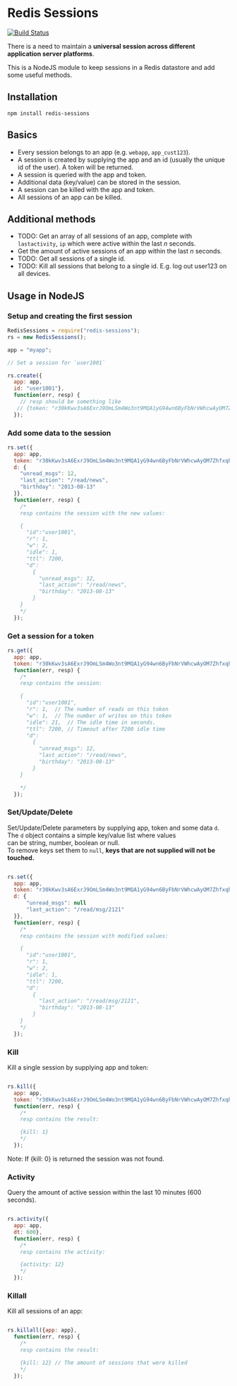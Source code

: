 # Redis Sessions

[![Build Status](https://secure.travis-ci.org/smrchy/redis-sessions.png?branch=master)](http://travis-ci.org/smrchy/redis-sessions)

There is a need to maintain a **universal session across different application server platforms**.

This is a NodeJS module to keep sessions in a Redis datastore and add some useful methods.

## Installation

`npm install redis-sessions`

## Basics

* Every session belongs to an app (e.g. `webapp`, `app_cust123`).
* A session is created by supplying the app and an id (usually the unique id of the user). A token will be returned.
* A session is queried with the app and token.
* Additional data (key/value) can be stored in the session.
* A session can be killed with the app and token.
* All sessions of an app can be killed.

## Additional methods

* TODO: Get an array of all sessions of an app, complete with `lastactivity`, `ip` which were active within the last *n* seconds.
* Get the amount of active sessions of an app within the last *n* seconds.
* TODO: Get all sessions of a single id.
* TODO: Kill all sessions that belong to a single id. E.g. log out user123 on all devices.

## Usage in NodeJS

### Setup and creating the first session

```javascript
RedisSessions = require("redis-sessions");
rs = new RedisSessions();

app = "myapp";

// Set a session for `user1001`

rs.create({
  app: app,
  id: "user1001"},
  function(err, resp) {
    // resp should be something like 
   // {token: "r30kKwv3sA6ExrJ9OmLSm4Wo3nt9MQA1yG94wn6ByFbNrVWhcwAyOM7Zhfxqh8fe"}
  });
```

### Add some data to the session

```javascript
rs.set({
  app: app,
  token: "r30kKwv3sA6ExrJ9OmLSm4Wo3nt9MQA1yG94wn6ByFbNrVWhcwAyOM7Zhfxqh8fe",
  d: {
    "unread_msgs": 12,
    "last_action": "/read/news",
    "birthday": "2013-08-13"
  }},
  function(err, resp) {
    /*
    resp contains the session with the new values:

    {  
      "id":"user1001",
      "r": 1,
      "w": 2,
      "idle": 1,
      "ttl": 7200, 
      "d":
        {
          "unread_msgs": 12,
          "last_action": "/read/news",
          "birthday": "2013-08-13"
        }
    }
    */  
  });
```


### Get a session for a token

```javascript
rs.get({
  app: app,
  token: "r30kKwv3sA6ExrJ9OmLSm4Wo3nt9MQA1yG94wn6ByFbNrVWhcwAyOM7Zhfxqh8fe"},
  function(err, resp) {
    /*
    resp contains the session:

    {  
      "id":"user1001",
      "r": 1,  // The number of reads on this token
      "w": 1,  // The number of writes on this token
      "idle": 21,  // The idle time in seconds.
      "ttl": 7200, // Timeout after 7200 idle time
      "d":
        {
          "unread_msgs": 12,
          "last_action": "/read/news",
          "birthday": "2013-08-13"
        }
    }

    */
  });
```

### Set/Update/Delete

Set/Update/Delete parameters by supplying app, token and some data `d`.  
The `d` object contains a simple key/value list where values  
can be string, number, boolean or null.  
To remove keys set them to `null`, **keys that are not supplied will not be touched.**  

```javascript

rs.set({
  app: app,
  token: "r30kKwv3sA6ExrJ9OmLSm4Wo3nt9MQA1yG94wn6ByFbNrVWhcwAyOM7Zhfxqh8fe",
  d: {
      "unread_msgs": null
      "last_action": "/read/msg/2121"
  }},
  function(err, resp) {
    /*
    resp contains the session with modified values:

    {  
      "id":"user1001",
      "r": 1,
      "w": 2,
      "idle": 1,
      "ttl": 7200, 
      "d":
        {
          "last_action": "/read/msg/2121",
          "birthday": "2013-08-13"
        }
    }
    */  
  });
```

### Kill

Kill a single session by supplying app and token:

```javascript

rs.kill({
  app: app,
  token: "r30kKwv3sA6ExrJ9OmLSm4Wo3nt9MQA1yG94wn6ByFbNrVWhcwAyOM7Zhfxqh8fe"},
  function(err, resp) {
    /*
    resp contains the result:

    {kill: 1}
    */  
  });
```

Note: If {kill: 0} is returned the session was not found.


### Activity

Query the amount of active session within the last 10 minutes (600 seconds).

```javascript

rs.activity({
  app: app,
  dt: 600},
  function(err, resp) {
    /*
    resp contains the activity:

    {activity: 12}
    */  
  });
```

### Killall

Kill all sessions of an app:

```javascript

rs.killall({app: app},
  function(err, resp) {
    /*
    resp contains the result:

    {kill: 12} // The amount of sessions that were killed
    */  
  });
```
